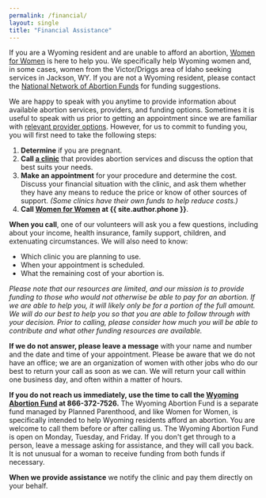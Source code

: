 ```yaml
---
permalink: /financial/
layout: single
title: "Financial Assistance"
---
```


If you are a Wyoming resident and are unable to afford an abortion,
[Women for Women](/) is here to help you. We specifically help Wyoming
women and, in some cases, women from the Victor/Driggs area of Idaho
seeking services in Jackson, WY. If you are not a Wyoming resident,
please contact the [National Network of Abortion
Funds](https://abortionfunds.org/) for funding suggestions.

We are happy to speak with you anytime to provide information about
available abortion services, providers, and funding
options. Sometimes it is useful to speak with us prior to getting an
appointment since we are familiar with [relevant provider
options](/providers). However, for us to commit to funding you, you will first need
to take the following steps:

1. **Determine** if you are pregnant.
2. **Call [a clinic](/providers)** that provides abortion services and
discuss the option that best suits your needs.
3. **Make an appointment** for your procedure and determine the
cost. Discuss your financial situation with the clinic, and ask them
whether they have any means to reduce the price or know of other
sources of support. _(Some clinics have their own funds to help reduce
costs.)_
4. **Call [Women for Women](/) at {{ site.author.phone }}**.

**When you call**, one of our volunteers will ask you a few questions,
including about your income, health insurance, family support,
children, and extenuating circumstances. We will also need to know:

* Which clinic you are planning to use.
* When your appointment is scheduled.
* What the remaining cost of your abortion is.

_Please note that our resources are limited, and our mission is to
provide funding to those who would not otherwise be able to pay for an
abortion. If we are able to help you, it will likely only be for a
portion of the full amount. We will do our best to help you so that
you are able to follow through with your decision. Prior to calling,
please consider how much you will be able to contribute and what other
funding resources are available._

**If we do not answer, please leave a message** with your name and
number and the date and time of your appointment. Please be aware that
we do not have an office; we are an organization of women with other
jobs who do our best to return your call as soon as we can. We will
return your call within one business day, and often within a matter of
hours.

**If you do not reach us immediately, use the time to call the
[Wyoming Abortion
Fund](https://www.plannedparenthood.org/planned-parenthood-rocky-mountains/patient-resources/wyoming-abortion-fund)
at 866-372-7526.** The Wyoming Abortion Fund is a separate fund
managed by Planned Parenthood, and like Women for Women, is
specifically intended to help Wyoming residents afford an
abortion. You are welcome to call them before or after calling us. The
Wyoming Abortion Fund is open on Monday, Tuesday, and Friday. If you
don't get through to a person, leave a message asking for assistance,
and they will call you back. It is not unusual for a woman to receive
funding from both funds if necessary.

**When we provide assistance** we notify the clinic and pay them
directly on your behalf.
